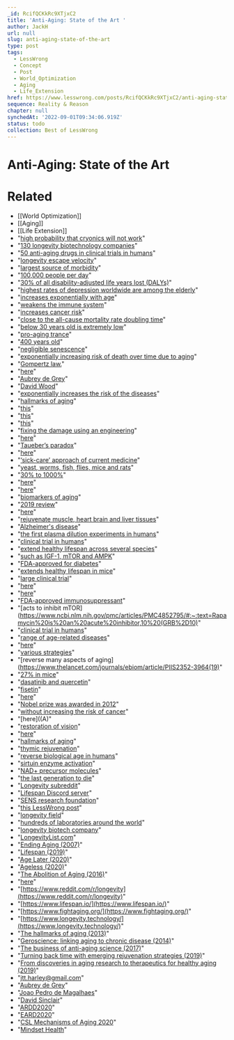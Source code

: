 ```yaml
---
_id: RcifQCKkRc9XTjxC2
title: 'Anti-Aging: State of the Art '
author: JackH
url: null
slug: anti-aging-state-of-the-art
type: post
tags:
  - LessWrong
  - Concept
  - Post
  - World_Optimization
  - Aging
  - Life_Extension
href: https://www.lesswrong.com/posts/RcifQCKkRc9XTjxC2/anti-aging-state-of-the-art
sequence: Reality & Reason
chapter: null
synchedAt: '2022-09-01T09:34:06.919Z'
status: todo
collection: Best of LessWrong
---
```


# Anti-Aging: State of the Art


# Related

- [[World Optimization]]
- [[Aging]]
- [[Life Extension]]
- "[high probability that cryonics will not work](https://www.alcor.org/library/will-cryonics-work/)"
- "[130 longevity biotechnology companies](https://agingbiotech.info/companies)"
- "[50 anti-aging drugs in clinical trials in humans](https://www.lifespan.io/road-maps/the-rejuvenation-roadmap/)"
- "[longevity escape velocity](https://en.wikipedia.org/wiki/Longevity_escape_velocity#:~:text=In%20the%20life%20extension%20movement,the%20time%20that%20is%20passing.&text=At%20present%2C%20more%20than%20one,additional%20year%20of%20expected%20life.)"
- "[largest source of morbidity](https://vizhub.healthdata.org/gbd-compare/)"
- "[100,000 people per day](https://ourworldindata.org/causes-of-death)"
- "[30% of all disability-adjusted life years lost (DALYs)](https://vizhub.healthdata.org/gbd-compare/)"
- "[highest rates of depression worldwide are among the elderly](https://ourworldindata.org/grapher/prevalence-of-depression-by-age)"
- "[increases exponentially with age](https://onlinelibrary.wiley.com/doi/full/10.1111/acel.13230)"
- "[weakens the immune system](https://science.sciencemag.org/content/369/6501/256#:~:text=This%20may%20be%20of%20particular,that%20these%20events%20are%20interlinked.)"
- "[increases cancer risk](https://link.springer.com/article/10.1007/s10522-017-9682-z)"
- "[close to the all-cause mortality rate doubling time](https://onlinelibrary.wiley.com/doi/full/10.1111/acel.13230)"
- "[below 30 years old is extremely low](https://onlinelibrary.wiley.com/doi/full/10.1111/acel.13230)"
- "[pro-aging trance](https://www.lifespan.io/news/emerging-from-the-trance/)"
- "[400 years old](https://www.sciencemag.org/news/2016/08/greenland-shark-may-live-400-years-smashing-longevity-record#:~:text=Greenland%20shark%20may%20live%20400%20years%2C%20smashing%20longevity%20record,-By%20Elizabeth%20Pennisi&text=Imagine%20having%20to%20wait%20a,by%20at%20least%20a%20century.)"
- "[negligible senescence](https://en.wikipedia.org/wiki/Negligible_senescence)"
- "[exponentially increasing risk of death over time due to aging](https://en.wikipedia.org/wiki/Gompertz%E2%80%93Makeham_law_of_mortality)"
- "[Gompertz law.](https://en.wikipedia.org/wiki/Gompertz%E2%80%93Makeham_law_of_mortality)"
- "[here](https://agingbiotech.info/objections)"
- "[Aubrey de Grey](https://neurohacker.com/solving-the-aging-problem-an-interview-with-aubrey-de-grey)"
- "[David Wood](https://www.amazon.co.uk/Abolition-Aging-forthcoming-extension-longevity-ebook/dp/B01G5QAYJ4)"
- "[exponentially increases the risk of the diseases](https://erj.ersjournals.com/content/44/4/1055)"
- "[hallmarks of aging](https://www.ncbi.nlm.nih.gov/pmc/articles/PMC3836174/)"
- "[this](https://www.ncbi.nlm.nih.gov/pmc/articles/PMC3836174/)"
- "[this](https://www.sciencedirect.com/science/article/pii/S009286741401366X)"
- "[this](https://www.afar.org/what-are-the-hallmarks-of-aging)"
- "[fixing the damage using an engineering](https://en.wikipedia.org/wiki/Strategies_for_Engineered_Negligible_Senescence)"
- "[here](https://www.amazon.com/Ending-Aging-Rejuvenation-Breakthroughs-Lifetime-ebook/dp/B001ANSSKA)"
- "[Taueber’s paradox](https://en.wikipedia.org/wiki/Taeuber_Paradox)"
- "[here](https://academic.oup.com/ppar/article/29/4/111/5585523)"
- "[‘sick-care’ approach of current medicine](https://www.youtube.com/watch?v=ctrfZ3QoqTI)"
- "[yeast, worms, fish, flies, mice and rats](https://www.ncbi.nlm.nih.gov/pmc/articles/PMC4471741/)"
- "[30% to 1000%](https://www.ncbi.nlm.nih.gov/pmc/articles/PMC4471741/)"
- "[here](https://www.ncbi.nlm.nih.gov/pmc/articles/PMC4471741/)"
- "[here](https://www.youtube.com/watch?v=AM97A_5jFgk&t=645s)"
- "[biomarkers of aging](https://onlinelibrary.wiley.com/doi/full/10.1002/pmic.201900408?casa_token=cX34aQf0OEIAAAAA%3AXDuoxcSO7D1KoV6JsW9h11NEWdmnyWL2Fcdf-Cz1UptUKRIDAhNykgmAoAiz0iZrZ74YnH98CPDLXQ)"
- "[2019 review](https://web.stanford.edu/group/brunet/Mahmoudi,%20Xu,%20and%20Brunet%202019.pdf)"
- "[here](https://web.stanford.edu/group/brunet/Mahmoudi,%20Xu,%20and%20Brunet%202019.pdf)"
- "[rejuvenate muscle, heart brain and liver tissues](https://web.stanford.edu/group/brunet/Mahmoudi,%20Xu,%20and%20Brunet%202019.pdf)"
- "[Alzheimer's disease](https://www.nature.com/articles/s42003-020-0797-4.pdf?origin=ppub)"
- "[the first plasma dilution experiments in humans](https://www.lifespan.io/news/biohackers-perform-first-plasma-dilution-experiment-on-humans/)"
- "[clinical trial in humans](https://clinicaltrials.gov/ct2/show/NCT04527328?term=Alkahest&draw=2&rank=7)"
- "[extend healthy lifespan across several species](https://www.ncbi.nlm.nih.gov/pmc/articles/PMC5476520/)"
- "[such as IGF-1, mTOR and AMPK](https://pubmed.ncbi.nlm.nih.gov/26059361/)"
- "[FDA-approved for diabetes](https://www.fda.gov/drugs/postmarket-drug-safety-information-patients-and-providers/metformin-information)"
- "[extends healthy lifespan in mice](https://www.ncbi.nlm.nih.gov/pmc/articles/PMC3736576/#:~:text=Metformin%20is%20a%20drug%20commonly,w%2Fw)"
- "[large clinical trial](https://www.afar.org/tame-trial)"
- "[here](https://pubmed.ncbi.nlm.nih.gov/28258677/)"
- "[here](https://www.cell.com/cell-metabolism/retrieve/pii/S1550413120301832)"
- "[FDA-approved immunosuppressant](https://www.accessdata.fda.gov/drugsatfda_docs/label/2017/021083s059,021110s076lbl.pdf)"
- "[acts to inhibit mTOR](https://www.ncbi.nlm.nih.gov/pmc/articles/PMC4852795/#:~:text=Rapamycin%20is%20an%20acute%20inhibitor,10%20(GRB%2D10)"
- "[clinical trial in humans](https://clinicaltrials.gov/ct2/show/NCT04488601)"
- "[range of age-related diseases](https://www.embopress.org/doi/full/10.15252/emmm.201810234)"
- "[here](https://www.embopress.org/doi/full/10.15252/emmm.201810234)"
- "[various strategies](https://www.embopress.org/doi/full/10.15252/emmm.201810234)"
- "[reverse many aspects of aging](https://www.thelancet.com/journals/ebiom/article/PIIS2352-3964(19)"
- "[27% in mice](https://www.nature.com/articles/nature16932)"
- "[dasatinib and quercetin](https://www.lifespan.io/road-maps/the-rejuvenation-roadmap/)"
- "[fisetin](https://www.lifespan.io/road-maps/the-rejuvenation-roadmap/)"
- "[here](https://www.nature.com/articles/nature16932)"
- "[Nobel prize was awarded in 2012](https://www.nobelprize.org/prizes/medicine/2012/yamanaka/facts/)"
- "[without increasing the risk of cancer](https://www.ncbi.nlm.nih.gov/pmc/articles/PMC6351826/)"
- "[here]((A)"
- "[restoration of vision](https://www.nature.com/articles/s41586-020-2975-4)"
- "[here](https://doi.org/10.1101/710210)"
- "[hallmarks of aging](https://www.sciencedirect.com/science/article/abs/pii/S1471491416300533)"
- "[thymic rejuvenation](https://www.lifespan.io/news/a-step-closer-to-regenerating-the-aging-thymus/)"
- "[reverse biological age in humans](https://onlinelibrary.wiley.com/doi/full/10.1111/acel.13028)"
- "[sirtuin enzyme activation](https://www.ncbi.nlm.nih.gov/pmc/articles/PMC3613783/)"
- "[NAD+ precursor molecules](https://www.sciencedirect.com/science/article/pii/S2468501118300063)"
- "[the last generation to die](https://www.fightaging.org/archives/2013/09/the-last-generation-to-die/)"
- "[Longevity subreddit](https://www.reddit.com/r/longevity)"
- "[Lifespan Discord server](https://discord.com/invite/4gNG9q4)"
- "[SENS research foundation](https://www.sens.org/get-involved/donate/)"
- "[this LessWrong post](https://www.lesswrong.com/posts/rsnNCffHa8EkkdvS2/why-sens-makes-sense)"
- "[longevity field](https://news.harvard.edu/gazette/story/2019/03/anti-aging-research-prime-time-for-an-impact-on-the-globe/)"
- "[hundreds of laboratories around the world](http://whoswho.senescence.info/people.php)"
- "[longevity biotech company](https://www.ldeming.com/how-to-help)"
- "[LongevityList.com](https://longevitylist.com/)"
- "[Ending Aging (2007)](https://www.amazon.com/Ending-Aging-Rejuvenation-Breakthroughs-Lifetime-ebook/dp/B001ANSSKA)"
- "[Lifespan  (2019)](https://www.amazon.co.uk/Lifespan-Why-Age-Dont-Have/dp/1501191977)"
- "[Age Later (2020)](https://www.amazon.co.uk/Age-Later-Healthiest-Sharpest-Centenarians/dp/1250230853)"
- "[Ageless (2020)](https://www.amazon.co.uk/Ageless-Science-Getting-Older-Without/dp/0385544928)"
- "[The Abolition of Aging (2016)](https://www.amazon.co.uk/Abolition-Aging-forthcoming-extension-longevity-ebook/dp/B01G5QAYJ4)"
- "[here](https://www.youtube.com/channel/UCEGZvZ9c-lpQvR2BNJUBvdg)"
- "[https://www.reddit.com/r/longevity](https://www.reddit.com/r/longevity)"
- "[https://www.lifespan.io/](https://www.lifespan.io/)"
- "[https://www.fightaging.org/](https://www.fightaging.org/)"
- "[https://www.longevity.technology/](https://www.longevity.technology/)"
- "[The hallmarks of aging (2013)](https://www.ncbi.nlm.nih.gov/pmc/articles/PMC3836174/)"
- "[Geroscience: linking aging to chronic disease (2014)](https://www.sciencedirect.com/science/article/pii/S009286741401366X)"
- "[The business of anti-aging science (2017)](https://pubmed.ncbi.nlm.nih.gov/28778607/)"
- "[Turning back time with emerging rejuvenation strategies (2019)](https://web.stanford.edu/group/brunet/Mahmoudi,%20Xu,%20and%20Brunet%202019.pdf)"
- "[From discoveries in aging research to therapeutics for healthy aging (2019)](https://www.nature.com/articles/s41586-019-1365-2)"
- "[jtt.harley@gmail.com](mailto:jtt.harley@gmail.com)"
- "[Aubrey de Grey](https://www.youtube.com/watch?v=xgXEJqUDYRQ&t=5s)"
- "[Joao Pedro de Magalhaes](https://www.youtube.com/watch?v=a6m66jduN1w)"
- "[David Sinclair](https://genetics.med.harvard.edu/sinclair/people/sinclair.php)"
- "[ARDD2020](http://www.agingpharma.org/)"
- "[EARD2020](https://www.lifespan.io/eard-2020-virtual/)"
- "[CSL Mechanisms of Aging 2020](https://meetings.cshl.edu/meetings.aspx?meet=AGING&year=20)"
- "[Mindset Health](https://www.mindsethealth.com/matter/calm-ibs-flare-up#:~:text=IBS%20flare%2Dup.-,%E2%80%8DWhat%20is%20an%20IBS%20flare%2Dup%3F,few%20months%20at%20a%20time.)"